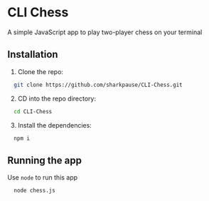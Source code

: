 
# CLI Chess

A simple JavaScript app to play two-player chess on your terminal


## Installation

1. Clone the repo:
```bash
  git clone https://github.com/sharkpause/CLI-Chess.git
```
2. CD into the repo directory:
```bash
  cd CLI-Chess
```
3. Install the dependencies:
```bash
  npm i
```

## Running the app

Use ```node``` to run this app
```bash
  node chess.js
```

